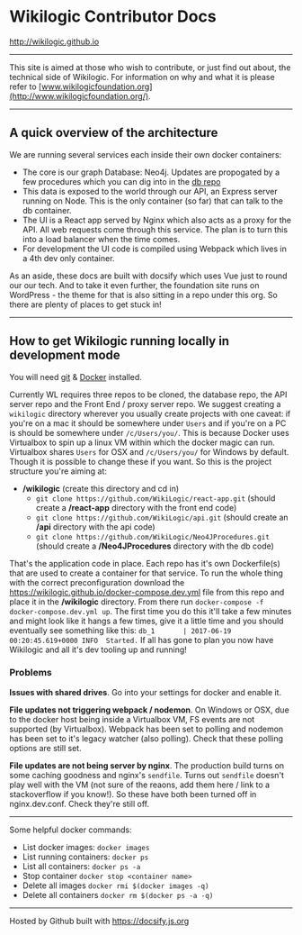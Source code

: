 
# Wikilogic Contributor Docs

http://wikilogic.github.io

---

This site is aimed at those who wish to contribute, or just find out about, the technical side of Wikilogic. For information on why and what it is please refer to [www.wikilogicfoundation.org](http://www.wikilogicfoundation.org/).

---

## A quick overview of the architecture

We are running several services each inside their own docker containers:

 - The core is our graph Database: Neo4j. Updates are propogated by a few procedures which you can dig into in the [db repo](https://github.com/WikiLogic/Neo4JProcedures)
 - This data is exposed to the world through our API, an Express server running on Node. This is the only container (so far) that can talk to the db container.
 - The UI is a React app served by Nginx which also acts as a proxy for the API. All web requests come through this service. The plan is to turn this into a load balancer when the time comes.
 - For development the UI code is compiled using Webpack which lives in a 4th dev only container.

 As an aside, these docs are built with docsify which uses Vue just to round our our tech. And to take it even further, the foundation site runs on WordPress - the theme for that is also sitting in a repo under this org. So there are plenty of places to get stuck in!

---

## How to get Wikilogic running locally in development mode

You will need [git](https://git-scm.com/) & [Docker](https://www.docker.com/) installed.

Currently WL requires three repos to be cloned, the database repo, the API server repo and the Front End / proxy server repo. We suggest creating a `wikilogic` directory wherever you usually create projects with one caveat: if you're on a mac it should be somewhere under `Users` and if you're on a PC is should be somewhere under `/c/Users/you/`. This is because Docker uses Virtualbox to spin up a linux VM within which the docker magic can run. Virtualbox shares `Users` for OSX and `/c/Users/you/` for Windows by default. Though it is possible to change these if you want. So this is the project structure you're aiming at:

 - **/wikilogic** (create this directory and cd in)
    - `git clone https://github.com/WikiLogic/react-app.git` (should create a **/react-app** directory with the front end code)
    - `git clone https://github.com/WikiLogic/api.git` (should create an **/api** directory with the api code)
    - `git clone https://github.com/WikiLogic/Neo4JProcedures.git` (should create a **/Neo4JProcedures** directory with the db code)

That's the application code in place. Each repo has it's own Dockerfile(s) that are used to create a container for that service. To run the whole thing with the correct preconfiguration download the https://wikilogic.github.io/docker-compose.dev.yml file from this repo and place it in the **/wikilogic** directory. From there run `docker-compose -f docker-compose.dev.yml up`. The first time you do this it'll take a few minutes and might look like it hangs a few times, give it a little time and you should eventually see something like this: `db_1       | 2017-06-19 00:20:45.619+0000 INFO  Started.` If all has gone to plan you now have Wikilogic and all it's dev tooling up and running!

### Problems

**Issues with shared drives**. Go into your settings for docker and enable it.

**File updates not triggering webpack / nodemon**. On Windows or OSX, due to the docker host being inside a Virtualbox VM, FS events are not supported (by Virtualbox). Webpack has been set to polling and nodemon has been set to it's legacy watcher (also polling). Check that these polling options are still set.

**File updates are not being server by nginx**. The production build turns on some caching goodness and nginx's `sendfile`. Turns out `sendfile` doesn't play well with the VM (not sure of the reaons, add them here / link to a stackoverflow if you know!). So these have both been turned off in nginx.dev.conf. Check they're still off.

---

Some helpful docker commands:

 - List docker images: `docker images`
 - List running containers: `docker ps`
 - List all containers: `docker ps -a`
 - Stop container `docker stop <container name>`
 - Delete all images `docker rmi $(docker images -q)`
 - Delete all containers `docker rm $(docker ps -a -q)`

 ---

 Hosted by Github built with https://docsify.js.org
